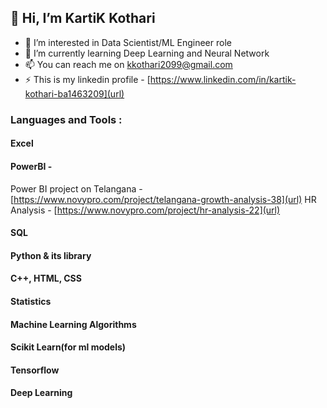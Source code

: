 ## 👋 Hi, I’m KartiK Kothari
- 👀 I’m interested in Data Scientist/ML Engineer role
- 🌱 I’m currently learning Deep Learning and Neural Network
- 📫 You can reach me on [kkothari2099@gmail.com](url)
- ⚡ This is my linkedin profile - [https://www.linkedin.com/in/kartik-kothari-ba1463209](url)

### Languages and Tools :
#### Excel
#### PowerBI - 
Power BI project on Telangana - [https://www.novypro.com/project/telangana-growth-analysis-38](url)
                    HR Analysis - [https://www.novypro.com/project/hr-analysis-22](url)
#### SQL
#### Python & its library
#### C++, HTML, CSS
#### Statistics
#### Machine Learning Algorithms
#### Scikit Learn(for ml models)
#### Tensorflow
#### Deep Learning


<!---
KartiKothari/KartiKothari is a ✨ special ✨ repository because its `README.md` (this file) appears on your GitHub profile.
You can click the Preview link to take a look at your changes.
--->
